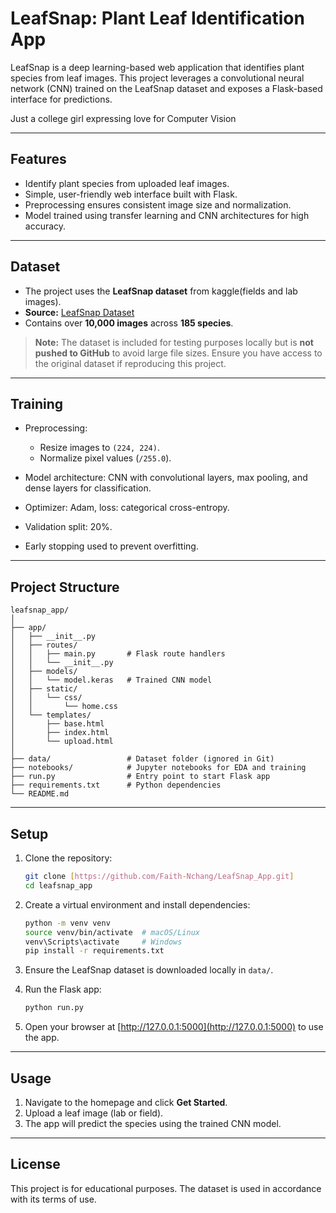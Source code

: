 

# LeafSnap: Plant Leaf Identification App

LeafSnap is a deep learning-based web application that identifies plant species from leaf images. This project leverages a convolutional neural network (CNN) trained on the LeafSnap dataset and exposes a Flask-based interface for predictions.

Just a college girl expressing love for Computer Vision

---

## **Features**

* Identify plant species from uploaded leaf images.
* Simple, user-friendly web interface built with Flask.
* Preprocessing ensures consistent image size and normalization.
* Model trained using transfer learning and CNN architectures for high accuracy.

---

## **Dataset**

* The project uses the **LeafSnap dataset** from kaggle(fields and lab images).
* **Source:** [LeafSnap Dataset](http://leafsnap.com/dataset/) 
* Contains over **10,000 images** across **185 species**.

> **Note:** The dataset is included for testing purposes locally but is **not pushed to GitHub** to avoid large file sizes. Ensure you have access to the original dataset if reproducing this project.

---

## **Training**

* Preprocessing:

  * Resize images to `(224, 224)`.
  * Normalize pixel values (`/255.0`).
* Model architecture: CNN with convolutional layers, max pooling, and dense layers for classification.
* Optimizer: Adam, loss: categorical cross-entropy.
* Validation split: 20%.
* Early stopping used to prevent overfitting.

---


## **Project Structure**

```
leafsnap_app/
│
├── app/
│   ├── __init__.py
│   ├── routes/
│   │   ├── main.py       # Flask route handlers
│   │   └── __init__.py
│   ├── models/
│   │   └── model.keras   # Trained CNN model
│   ├── static/
│   │   └── css/
│   │       └── home.css
│   └── templates/
│       ├── base.html
│       ├── index.html
│       └── upload.html
│
├── data/                 # Dataset folder (ignored in Git)
├── notebooks/            # Jupyter notebooks for EDA and training
├── run.py                # Entry point to start Flask app
├── requirements.txt      # Python dependencies
└── README.md
```

---

## **Setup**

1. Clone the repository:

   ```bash
   git clone [https://github.com/Faith-Nchang/LeafSnap_App.git]
   cd leafsnap_app
   ```

2. Create a virtual environment and install dependencies:

   ```bash
   python -m venv venv
   source venv/bin/activate  # macOS/Linux
   venv\Scripts\activate     # Windows
   pip install -r requirements.txt
   ```

3. Ensure the LeafSnap dataset is downloaded locally in `data/`.

4. Run the Flask app:

   ```bash
   python run.py
   ```

5. Open your browser at [http://127.0.0.1:5000](http://127.0.0.1:5000) to use the app.

---

## **Usage**

1. Navigate to the homepage and click **Get Started**.
2. Upload a leaf image (lab or field).
3. The app will predict the species using the trained CNN model.




---

## **License**

This project is for educational purposes. The dataset is used in accordance with its terms of use.

